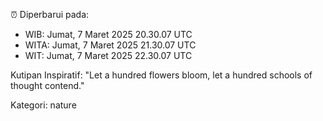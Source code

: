⏰ Diperbarui pada:
- WIB: Jumat, 7 Maret 2025 20.30.07 UTC
- WITA: Jumat, 7 Maret 2025 21.30.07 UTC
- WIT: Jumat, 7 Maret 2025 22.30.07 UTC

Kutipan Inspiratif:
"Let a hundred flowers bloom, let a hundred schools of thought contend."


Kategori: nature

